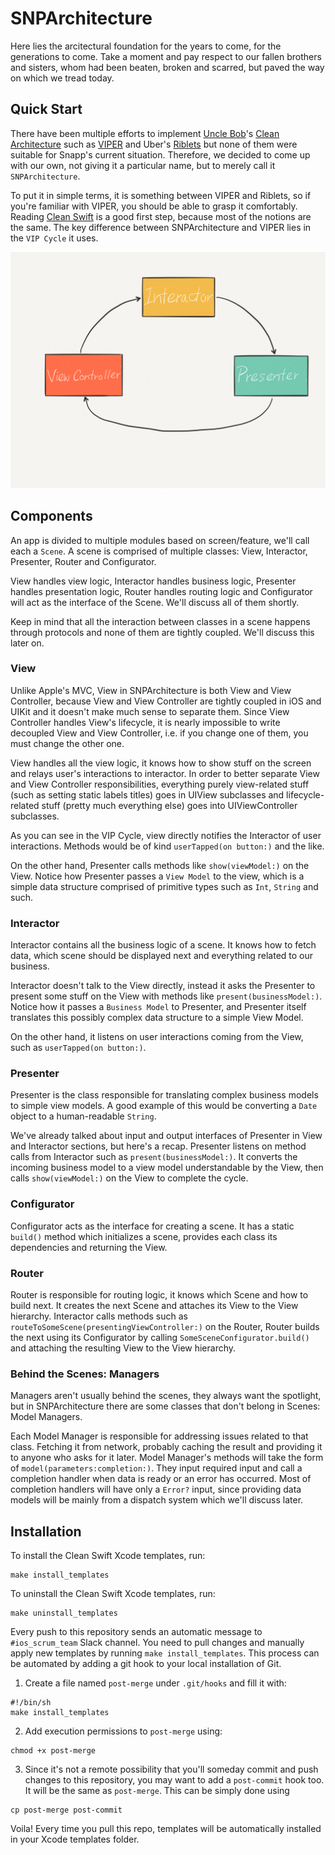 # SNPArchitecture

Here lies the arcitectural foundation for the years to come, for the generations to come. Take a moment and pay respect to our fallen brothers and sisters, whom had been beaten, broken and scarred, but paved the way on which we tread today.

## Quick Start

There have been multiple efforts to implement [Uncle Bob](https://en.wikipedia.org/wiki/Robert_Cecil_Martin)'s [Clean Architecture](https://8thlight.com/blog/uncle-bob/2012/08/13/the-clean-architecture.html) such as [VIPER](https://www.objc.io/issues/13-architecture/viper/) and Uber's [Riblets](https://eng.uber.com/new-rider-app/) but none of them were suitable for Snapp's current situation. Therefore, we decided to come up with our own, not giving it a particular name, but to merely call it `SNPArchitecture`.

To put it in simple terms, it is something between VIPER and Riblets, so if you're familiar with VIPER, you should be able to grasp it comfortably. Reading [Clean Swift](http://clean-swift.com/clean-swift-ios-architecture) is a good first step, because most of the notions are the same.
The key difference between SNPArchitecture and VIPER lies in the `VIP Cycle` it uses.

![VIP Cycle](screens/VIP-Cycle.png)

## Components

An app is divided to multiple modules based on screen/feature, we'll call each a `Scene`. A scene is comprised of multiple classes: View, Interactor, Presenter, Router and Configurator.

View handles view logic, Interactor handles business logic, Presenter handles presentation logic, Router handles routing logic and Configurator will act as the interface of the Scene. We'll discuss all of them shortly.

Keep in mind that all the interaction between classes in a scene happens through protocols and none of them are tightly coupled. We'll discuss this later on.

### View

Unlike Apple's MVC, View in SNPArchitecture is both View and View Controller, because View and View Controller are tightly coupled in iOS and UIKit and it doesn't make much sense to separate them. Since View Controller handles View's lifecycle, it is nearly impossible to write decoupled View and View Controller, i.e. if you change one of them, you must change the other one.

View handles all the view logic, it knows how to show stuff on the screen and relays user's interactions to interactor. In order to better separate View and View Controller responsibilities, everything purely view-related stuff (such as setting static labels titles) goes in UIView subclasses and lifecycle-related stuff (pretty much everything else) goes into UIViewController subclasses.

As you can see in the VIP Cycle, view directly notifies the Interactor of user interactions. Methods would be of kind `userTapped(on button:)` and the like.

On the other hand, Presenter calls methods like `show(viewModel:)` on the View. Notice how Presenter passes a `View Model` to the view, which is a simple data structure comprised of primitive types such as `Int`, `String` and such.

### Interactor

Interactor contains all the business logic of a scene. It knows how to fetch data, which scene should be displayed next and everything related to our business.

Interactor doesn't talk to the View directly, instead it asks the Presenter to present some stuff on the View with methods like `present(businessModel:)`. Notice how it passes a `Business Model` to Presenter, and Presenter itself translates this possibly complex data structure to a simple View Model.

On the other hand, it listens on user interactions coming from the View, such as `userTapped(on button:)`.

### Presenter

Presenter is the class responsible for translating complex business models to simple view models. A good example of this would be converting a `Date` object to a human-readable `String`.

We've already talked about input and output interfaces of Presenter in View and Interactor sections, but here's a recap. Presenter listens on method calls from Interactor such as `present(businessModel:)`. It converts the incoming business model to a view model understandable by the View, then calls `show(viewModel:)` on the View to complete the cycle.

### Configurator

Configurator acts as the interface for creating a scene. It has a static `build()` method which initializes a scene, provides each class its dependencies and returning the View.

### Router

Router is responsible for routing logic, it knows which Scene and how to build next. It creates the next Scene and attaches its View to the View hierarchy. Interactor calls methods such as `routeToSomeScene(presentingViewController:)` on the Router, Router builds the next using its Configurator by calling `SomeSceneConfigurator.build()` and attaching the resulting View to the View hierarchy.

### Behind the Scenes: Managers

Managers aren't usually behind the scenes, they always want the spotlight, but in SNPArchitecture there are some classes that don't belong in Scenes: Model Managers.

Each Model Manager is responsible for addressing issues related to that class. Fetching it from network, probably caching the result and providing it to anyone who asks for it later. Model Manager's methods will take the form of `model(parameters:completion:)`. They input required input and call a completion handler when data is ready or an error has occurred. Most of completion handlers will have only a `Error?` input, since providing data models will be mainly from a dispatch system which we'll discuss later.

## Installation

To install the Clean Swift Xcode templates, run:

```
make install_templates
```

To uninstall the Clean Swift Xcode templates, run:

```
make uninstall_templates
```

Every push to this repository sends an automatic message to `#ios_scrum_team` Slack channel. You need to pull changes and manually apply new templates by running `make install_templates`. This process can be automated by adding a git hook to your local installation of Git.

1. Create a file named `post-merge` under `.git/hooks` and fill it with:

```
#!/bin/sh
make install_templates
```

2. Add execution permissions to `post-merge` using:
```
chmod +x post-merge
```

3. Since it's not a remote possibility that you'll someday commit and push changes to this repository, you may want to add a `post-commit` hook too. It will be the same as `post-merge`. This can be simply done using

```
cp post-merge post-commit
```

Voila! Every time you pull this repo, templates will be automatically installed in your Xcode templates folder.
